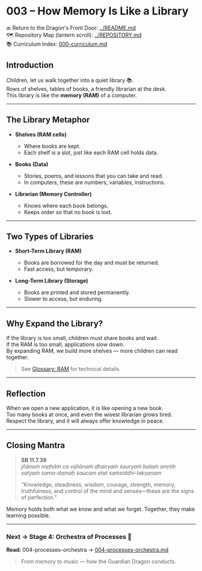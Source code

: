 # 003 – How Memory Is Like a Library

🔙 Return to the Dragon's Front Door: [../README.md](../README.md)  
🗺️ Repository Map (lantern scroll): [../REPOSITORY.md](../REPOSITORY.md)  
📚 Curriculum Index: [000-curriculum.md](000-curriculum.md)


## Introduction

Children, let us walk together into a quiet library 📚.  
Rows of shelves, tables of books, a friendly librarian at the desk.  
This library is like the **memory (RAM)** of a computer.

---

## The Library Metaphor

- **Shelves (RAM cells)**  
  - Where books are kept.  
  - Each shelf is a slot, just like each RAM cell holds data.  

- **Books (Data)**  
  - Stories, poems, and lessons that you can take and read.  
  - In computers, these are numbers, variables, instructions.  

- **Librarian (Memory Controller)**  
  - Knows where each book belongs.  
  - Keeps order so that no book is lost.  

---

## Two Types of Libraries

- **Short-Term Library (RAM)**  
  - Books are borrowed for the day and must be returned.  
  - Fast access, but temporary.  

- **Long-Term Library (Storage)**  
  - Books are printed and stored permanently.  
  - Slower to access, but enduring.  

---

## Why Expand the Library?

If the library is too small, children must share books and wait.  
If the RAM is too small, applications slow down.  
By expanding RAM, we build more shelves — more children can read together.  

> See [Glossary: RAM](glossary.md#r) for technical details.  

---

## Reflection

When we open a new application, it is like opening a new book.  
Too many books at once, and even the wisest librarian grows tired.  
Respect the library, and it will always offer knowledge in peace.  

---

## Closing Mantra

> **SB 11.7.39**  
> *jñānaṁ niṣṭhāṁ ca vijñānaṁ dhairyaṁ śauryaṁ balaṁ smṛtiḥ  
> satyaṁ śama-damaḥ śaucam etat saṁsiddhi-lakṣaṇam*  
>  
> "Knowledge, steadiness, wisdom, courage, strength, memory, truthfulness, and control of the mind and senses—these are the signs of perfection."  

Memory holds both what we know and what we forget. Together, they make learning possible.

---
### Next → Stage 4: Orchestra of Processes 🎻
**Read:** 004-processes-orchestra → [004-processes-orchestra.md](004-processes-orchestra.md)

> From memory to music — how the Guardian Dragon conducts.
